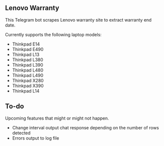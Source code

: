 ## Lenovo Warranty 

This Telegram bot scrapes Lenovo warranty site to extract warranty end date.

Currently supports the following laptop models:

- Thinkpad E14
- Thinkpad E490
- Thinkpad L13
- Thinkpad L380
- Thinkpad L390
- Thinkpad L480
- Thinkpad L490
- Thinkpad X280
- Thinkpad X390
- Thinkpad L14

## To-do

Upcoming features that might or might not happen.

- Change interval output chat response depending on the number of rows detected
- Errors output to log file

